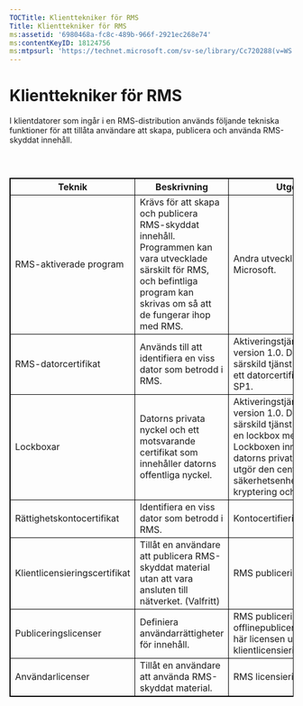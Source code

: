 ```yaml
---
TOCTitle: Klienttekniker för RMS
Title: Klienttekniker för RMS
ms:assetid: '6980468a-fc8c-489b-966f-2921ec268e74'
ms:contentKeyID: 18124756
ms:mtpsurl: 'https://technet.microsoft.com/sv-se/library/Cc720288(v=WS.10)'
---
```


Klienttekniker för RMS
======================

I klientdatorer som ingår i en RMS-distribution används följande tekniska funktioner för att tillåta användare att skapa, publicera och använda RMS-skyddat innehåll.

###  

 
<table style="border:1px solid black;">
<colgroup>
<col width="25%" />
<col width="25%" />
<col width="25%" />
<col width="25%" />
</colgroup>
<thead>
<tr class="header">
<th style="border:1px solid black;" >Teknik</th>
<th style="border:1px solid black;" >Beskrivning</th>
<th style="border:1px solid black;" >Utges av</th>
<th style="border:1px solid black;" >Mer information finns i</th>
</tr>
</thead>
<tbody>
<tr class="odd">
<td style="border:1px solid black;">RMS-aktiverade program</td>
<td style="border:1px solid black;">Krävs för att skapa och publicera RMS-skyddat innehåll. Programmen kan vara utvecklade särskilt för RMS, och befintliga program kan skrivas om så att de fungerar ihop med RMS.</td>
<td style="border:1px solid black;">Andra utvecklingsföretag än Microsoft.</td>
<td style="border:1px solid black;">RMS-aktiverade program</td>
</tr>
<tr class="even">
<td style="border:1px solid black;">RMS-datorcertifikat</td>
<td style="border:1px solid black;">Används till att identifiera en viss dator som betrodd i RMS.</td>
<td style="border:1px solid black;">Aktiveringstjänst för RMS version 1.0. Det krävs ingen särskild tjänst för att hämta ett datorcertifikat med RMS SP1.</td>
<td style="border:1px solid black;">RMS-datorcertifikat</td>
</tr>
<tr class="odd">
<td style="border:1px solid black;">Lockboxar</td>
<td style="border:1px solid black;">Datorns privata nyckel och ett motsvarande certifikat som innehåller datorns offentliga nyckel.</td>
<td style="border:1px solid black;">Aktiveringstjänst för RMS version 1.0. Det krävs ingen särskild tjänst för att hämta en lockbox med RMS SP1. Lockboxen innehåller datorns privata nyckel och utgör den centrala säkerhetsenheten för kryptering och dekryptering.</td>
<td style="border:1px solid black;">Lockboxar</td>
</tr>
<tr class="even">
<td style="border:1px solid black;">Rättighetskontocertifikat</td>
<td style="border:1px solid black;">Identifiera en viss dator som betrodd i RMS.</td>
<td style="border:1px solid black;">Kontocertifieringstjänst</td>
<td style="border:1px solid black;">Rättighetskontocertifikat</td>
</tr>
<tr class="odd">
<td style="border:1px solid black;">Klientlicensieringscertifikat</td>
<td style="border:1px solid black;">Tillåt en användare att publicera RMS-skyddat material utan att vara ansluten till nätverket.
(Valfritt)</td>
<td style="border:1px solid black;">RMS publiceringstjänst</td>
<td style="border:1px solid black;">Klientlicensieringscertifikat</td>
</tr>
<tr class="even">
<td style="border:1px solid black;">Publiceringslicenser</td>
<td style="border:1px solid black;">Definiera användarrättigheter för innehåll.</td>
<td style="border:1px solid black;">RMS publiceringstjänst. Vid offlinepublicering kan den här licensen utfärdas av klientlicensieringscertifikatet.</td>
<td style="border:1px solid black;">Publiceringslicenser</td>
</tr>
<tr class="odd">
<td style="border:1px solid black;">Användarlicenser</td>
<td style="border:1px solid black;">Tillåt en användare att använda RMS-skyddat material.</td>
<td style="border:1px solid black;">RMS licensieringstjänst.</td>
<td style="border:1px solid black;">Användarlicenser</td>
</tr>
</tbody>
</table>
